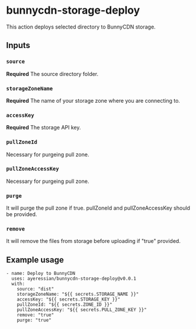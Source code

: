 # bunnycdn-storage-deploy

This action deploys selected directory to BunnyCDN storage.

## Inputs

### `source`

**Required** The source directory folder.

### `storageZoneName`

**Required** The name of your storage zone where you are connecting to.

### `accessKey`

**Required** The storage API key.

### `pullZoneId`

Necessary for purgeing pull zone.

### `pullZoneAccessKey`

Necessary for purgeing pull zone.

### `purge`

It will purge the pull zone if true. pullZoneId and pullZoneAccessKey should be provided.

### `remove`

It will remove the files from storage before uploading if "true" provided.

## Example usage

```
- name: Deploy to BunnyCDN
  uses: ayeressian/bunnycdn-storage-deploy@v0.0.1
  with:
    source: "dist"
    storageZoneName: "${{ secrets.STORAGE_NAME }}"
    accessKey: "${{ secrets.STORAGE_KEY }}"
    pullZoneId: "${{ secrets.ZONE_ID }}"
    pullZoneAccessKey: "${{ secrets.PULL_ZONE_KEY }}"
    remove: "true"
    purge: "true"
```
